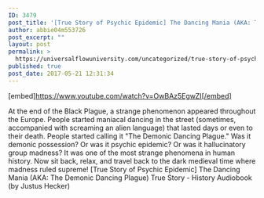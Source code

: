 ```yaml
---
ID: 3479
post_title: '[True Story of Psychic Epidemic] The Dancing Mania (AKA: The Demonic Dancing Plague)'
author: abbie04m553726
post_excerpt: ""
layout: post
permalink: >
  https://universalflowuniversity.com/uncategorized/true-story-of-psychic-epidemic-the-dancing-mania-aka-the-demonic-dancing-plague/
published: true
post_date: 2017-05-21 12:31:34
---
```

[embed]https://www.youtube.com/watch?v=OwBAz5EgwZI[/embed]<br>
<p>At the end of the Black Plague, a strange phenomenon appeared throughout the Europe. People started maniacal dancing in the street (sometimes, accompanied with screaming an alien language) that lasted days or even to their death. People started calling it "The Demonic Dancing Plague." Was it demonic possession? Or was it psychic epidemic? Or was it hallucinatory group madness? It was one of the most strange phenomena in human history. Now sit back, relax, and travel back to the dark medieval time where madness ruled supreme!
[True Story of Psychic Epidemic] The Dancing Mania (AKA: The Demonic Dancing Plague) True Story - History Audiobook (by Justus Hecker)</p>